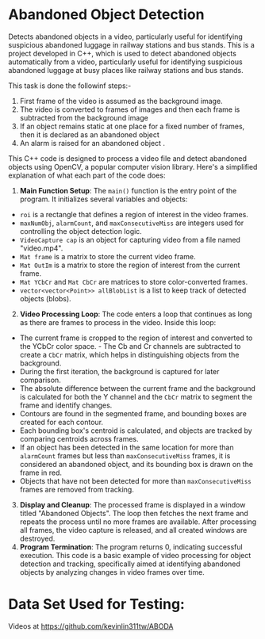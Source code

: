 # Abandoned Object Detection

Detects abandoned objects in a video, particularly useful for identifying suspicious abandoned luggage in railway stations and bus stands. 
This is a project developed in C++, which is used to detect abandoned objects automatically from a video, particularly useful for identifying suspicious abandoned luggage at busy places like railway stations and bus stands.

This task is done the followinf steps:-
1. First frame of the video is assumed as the background image.
2. The video is converted to frames of images and then each frame is subtracted from the background image
3. If an object remains static at one place for a fixed number of frames, then it is declared as an abandoned object
4. An alarm is raised for an abandoned object .

This C++ code is designed to process a video file and detect abandoned objects using OpenCV, a popular computer vision library. 
Here's a simplified explanation of what each part of the code does: 
1. **Main Function Setup**: The `main()` function is the entry point of the program. It initializes several variables and objects: 
- `roi` is a rectangle that defines a region of interest in the video frames. 
- `maxNumObj`, `alarmCount`, and `maxConsecutiveMiss` are integers used for controlling the object detection logic. 
- `VideoCapture cap` is an object for capturing video from a file named "video.mp4". 
- `Mat frame` is a matrix to store the current video frame. 
- `Mat OutIm` is a matrix to store the region of interest from the current frame. 
- `Mat YCbCr` and `Mat CbCr` are matrices to store color-converted frames. 
- `vector<vector<Point>> allBlobList` is a list to keep track of detected objects (blobs). 
2. **Video Processing Loop**: The code enters a loop that continues as long as there are frames to process in the video. 
Inside this loop: 
- The current frame is cropped to the region of interest and converted to the YCbCr color space. - The Cb and Cr channels are subtracted to create a `CbCr` matrix, which helps in distinguishing objects from the background. 
- During the first iteration, the background is captured for later comparison. 
- The absolute difference between the current frame and the background is calculated for both the Y channel and the `CbCr` matrix to segment the frame and identify changes. 
- Contours are found in the segmented frame, and bounding boxes are created for each contour. 
- Each bounding box's centroid is calculated, and objects are tracked by comparing centroids across frames. 
- If an object has been detected in the same location for more than `alarmCount` frames but less than `maxConsecutiveMiss` frames, it is considered an abandoned object, and its bounding box is drawn on the frame in red. 
- Objects that have not been detected for more than `maxConsecutiveMiss` frames are removed from tracking. 
3. **Display and Cleanup**: The processed frame is displayed in a window titled "Abandoned Objects". 
The loop then fetches the next frame and repeats the process until no more frames are available. After processing all frames,
the video capture is released, and all created windows are destroyed. 
4. **Program Termination**: The program returns 0, indicating successful execution. 
This code is a basic example of video processing for object detection and tracking, 
specifically aimed at identifying abandoned objects by analyzing changes in video frames over time.

# Data Set Used for Testing:
Videos at https://github.com/kevinlin311tw/ABODA
